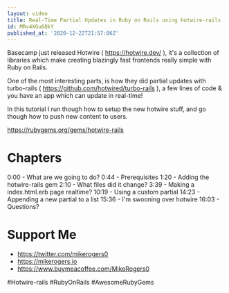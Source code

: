 ```yaml
---
layout: video
title: Real-Time Partial Updates in Ruby on Rails using hotwire-rails
id: MRv4XGu6QkY
published_at: '2020-12-22T21:57:06Z'
---
```

Basecamp just released Hotwire ( https://hotwire.dev/ ), it's a collection of libraries which make creating blazingly fast frontends really simple with Ruby on Rails.

One of the most interesting parts, is how they did partial updates with turbo-rails ( https://github.com/hotwired/turbo-rails ), a few lines of code & you have an app which can update in real-time!

In this tutorial I run though how to setup the new hotwire stuff, and go though how to push new content to users.

https://rubygems.org/gems/hotwire-rails

# Chapters

0:00 - What are we going to do?
0:44 - Prerequisites
1:20 - Adding the hotwire-rails gem
2:10 - What files did it change?
3:39 - Making a index.html.erb page realtime?
10:19 - Using a custom partial
14:23 - Appending a new partial to a list
15:36 - I'm swooning over hotwire
16:03 - Questions?


# Support Me

- https://twitter.com/mikerogers0
- https://mikerogers.io
- https://www.buymeacoffee.com/MikeRogers0

#Hotwire-rails
#RubyOnRails
#AwesomeRubyGems